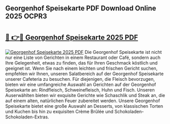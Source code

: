 ## Georgenhof Speisekarte PDF Download Online 2025 OCPR3

# <h2><a href="http://gc9mdm.nevu.top/?p=Georgenhof+Speisekarte">🔗 👉🔴 Georgenhof Speisekarte 2025 PDF</a></h2>

[![Georgenhof Speisekarte 2025 PDF](https://i.imgur.com/dBaPXMq.png)](http://gc9mdm.nevu.top/?p=Georgenhof+Speisekarte)
Die Georgenhof Speisekarte ist nicht nur eine Liste von Gerichten in einem Restaurant oder Café, sondern auch Ihre Gelegenheit, etwas zu finden, das für Ihren Geschmack köstlich und geeignet ist. Wenn Sie nach einem leichten und frischen Gericht suchen, empfehlen wir Ihnen, unseren Salatbereich auf der Georgenhof Speisekarte unserer Cafeteria zu besuchen. Für diejenigen, die Fleisch bevorzugen, bieten wir eine umfangreiche Auswahl an Gerichten auf der Georgenhof Speisekarte an: Rindfleisch, Schweinefleisch, Huhn und Fisch. Unseren Auserwählten bieten wir exquisite Gerichte wie Schaschlik und Steak an, die auf einem alten, natürlichen Feuer zubereitet werden. Unsere Georgenhof Speisekarte bietet eine große Auswahl an Desserts, von klassischen Torten und Kuchen bis hin zu exquisiten Crème Brûlée und Schokoladen-Schokoladen-Extras.
